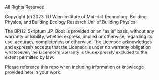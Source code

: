 All Rights Reserved

Copyright (c) 2023 TU Wien 
Institute of Material Technology, Building Physics, and Building Ecology
Research Unit of Building Physics

The BPH2_Skriptum_JP_Book is provided on an "as is" basis, without any warranty or liability, whether express, implied or otherwise, 
regarding its use, accuracy, completeness or otherwise. The Licensee acknowledges and expressly accepts that the Licensor is 
under no warranty obligation whatsoever; the Licensor's warranty is thus expressly excluded to the extent permitted by law.

Please reference this repo when including information or knowledge provided here in your work.
